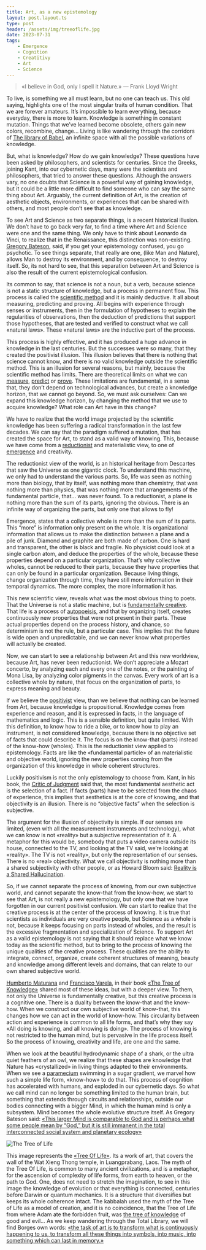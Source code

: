 ```yaml
---
title: Art, as a new epistemology
layout: post.layout.ts
type: post
header: /assets/img/treeoflife.jpg
date: 2023-07-31
tags:
    - Emergence
    - Cognition
    - Creatitivy
    - Art
    - Science
---
```



> «I believe in God, only I spell it Nature.» — Frank Lloyd Wright

To live, is something we all must learn, but no one can teach us. This old saying, highlights one of the most singular traits of human condition. That we are forever amateurs. It’s impossible to learn everything, because everyday, there is more to learn. Knowledge is something in constant mutation. Things that we’ve learned become obsolete, others gain new colors, recombine, change… Living is like wandering through the corridors of [The library of Babel](http://en.wikipedia.org/wiki/The_Library_of_Babel), an infinite space with all the possible variations of knowledge.

But, what is knowledge? How do we gain knowledge? These questions have been asked by philosophers, and scientists for centuries. Since the Greeks, joining Kant, into our cybernetic days, many were the scientists and philosophers, that tried to answer these questions. Although the answers vary, no one doubts that Science is a powerful way of gaining knowledge, but it could be a little more difficult to find someone who can say the same thing about Art. Arguably, the current definition of Art, is the creation of aesthetic objects, environments, or experiences that can be shared with others, and most people don’t see that as knowledge.

To see Art and Science as two separate things, is a recent historical illusion. We don’t have to go back very far, to find a time where Art and Science were one and the same thing. We only have to think about Leonardo da Vinci, to realize that in the Renaissance, this distinction was non-existing. [Gregory Bateson](http://en.wikipedia.org/wiki/Gregory_Bateson), said, if you get your epistemology confused, you go psychotic. To see things separate, that really are one, (like Man and Nature), allows Man to destroy its environment, and by consequence, to destroy itself. So, its not hard to see, that this separation between Art and Science is also the result of the current epistemological confusion.

Its common to say, that science is not a noun, but a verb, because science is not a static structure of knowledge, but a process in permanent flow. This process is called the [scientific method](http://en.wikipedia.org/wiki/Scientific_method) and it is mainly deductive. It all about measuring, predicting and proving. All begins with experience through senses or instruments, then in the formulation of hypotheses to explain the regularities of observations, then the deduction of predictions that support those hypotheses, that are tested and verified to construct what we call «natural laws». These «natural laws» are the inductive part of the process.

This process is highly effective, and it has produced a huge advance in knowledge in the last centuries. But the successes were so many, that they created the positivist illusion. This illusion believes that there is nothing that science cannot know, and there is no valid knowledge outside the scientific method. This is an illusion for several reasons, but mainly, because the scientific method has limits. There are theoretical limits on what we can [measure](http://en.wikipedia.org/wiki/Uncertainty_principle), [predict](http://en.wikipedia.org/wiki/Chaos_theory#Sensitivity_to_initial_conditions) or [prove](http://en.wikipedia.org/wiki/Chaos_theory#Sensitivity_to_initial_conditions). These limitations are fundamental, in a sense that, they don’t depend on technological advances, but create a knowledge horizon, that we cannot go beyond. So, we must ask ourselves: Can we expand this knowledge horizon, by changing the method that we use to acquire knowledge? What role can Art have in this change?

We have to realize that the world image projected by the scientific knowledge has been suffering a radical transformation in the last few decades. We can say that the paradigm suffered a mutation, that has created the space for Art, to stand as a valid way of knowing. This, because we have come from a [reductionist](http://en.wikipedia.org/wiki/Reductionism) and materialistic view, to one of [emergence](http://en.wikipedia.org/wiki/Emergence) and creativity.

The reductionist view of the world, is an historical heritage from Descartes that saw the Universe as one gigantic clock. To understand this machine, we only had to understand the various parts. So, life was seen as nothing more than biology, that by itself, was nothing more than chemistry, that was nothing more than physics, that was nothing more that arrangements of the fundamental particle, that… was never found. To a reductionist, a plane is nothing more than the sum of its parts, ignoring the obvious. There is an infinite way of organizing the parts, but only one that allows to fly!

Emergence, states that a collective whole is more than the sum of its parts. This “more” is information only present on the whole. It is organizational information that allows us to make the distinction between a plane and a pile of junk. Diamond and graphite are both made of carbon. One is hard and transparent, the other is black and fragile. No physicist could look at a single carbon atom, and deduce the properties of the whole, because these properties depend on a particular organization. That’s why collective wholes, cannot be reduced to their parts, because they have properties that can only be found in a particular organization. Because living things, change organization through time, they have still more information in their temporal dynamics. The more complex, the more information it has.

This new scientific view, reveals what was the most obvious thing to poets. That the Universe is not a static machine, but is [fundamentally creative](https://www.edge.org/conversation/beyond-reductionism-reinventing-the-sacred). That life is a process of [autopoeisis](http://en.wikipedia.org/wiki/Autopoiesis), and that by organizing itself, creates continuously new properties that were not present in their parts. These actual properties depend on the process history, and chance, so determinism is not the rule, but a particular case. This implies that the future is wide open and unpredictable, and we can never know what properties will actually be created.

Now, we can start to see a relationship between Art and this new worldview, because Art, has never been reductionist. We don’t appreciate a Mozart concerto, by analyzing each and every one of the notes, or the painting of Mona Lisa, by analyzing color pigments in the canvas. Every work of art is a collective whole by nature, that focus on the organization of parts, to express meaning and beauty.

If we believe the [positivist](http://en.wikipedia.org/wiki/Positivism) view, than we believe that nothing can be learned from Art, because knowledge is propositional. Knowledge comes from experience and reason, and it is expressed in facts, in the language of mathematics and logic. This is a sensible definition, but quite limited. With this definition, to know how to ride a bike, or to know how to play an instrument, is not considered knowledge, because there is no objective set of facts that could describe it. The focus is on the know-that (parts) instead of the know-how (wholes). This is the reductionist view applied to epistemology. Facts are like the «fundamental particle» of an materialistic and objective world, ignoring the new properties coming from the organization of this knowledge in whole coherent structures.

Luckily positivism is not the only epistemology to choose from. Kant, in his book, the [Critic of Judgment](http://en.wikipedia.org/wiki/Critique_of_Judgment) said that, the most fundamental aesthetic act is the selection of a fact. If facts (parts) have to be selected from the chaos of experience, this implies that aesthetics is at the core of knowing, and that objectivity is an illusion. There is no “objective facts” when the selection is subjective.

The argument for the illusion of objectivity is simple. If our senses are limited, (even with all the measurement instruments and technology), what we can know is not «reality» but a subjective representation of it. A metaphor for this would be, somebody that puts a video camera outside its house, connected to the TV, and looking at the TV said, we’re looking at «reality». The TV is not «reality», but only the representation of our senses. There is no «real» objectivity. What we call objectivity is nothing more than a shared subjectivity with other people, or as Howard Bloom said: [Reality is a Shared Hallucination](http://reactor-core.org/reality-hallucination.html).

So, if we cannot separate the process of knowing, from our own subjective world, and cannot separate the know-that from the know-how, we start to see that Art, is not really a new epistemology, but only one that we have forgotten in our current positivist confusion. We can start to realize that the creative process is at the center of the process of knowing. It is true that scientists as individuals are very creative people, but Science as a whole is not, because it keeps focusing on parts instead of wholes, and the result is the excessive fragmentation and specialization of Science. To support Art as a valid epistemology is not saying that it should replace what we know today as the scientific method, but to bring to the process of knowing the unique qualities of the creative process. These qualities are the ability to integrate, connect, organize, create coherent structures of meaning, beauty and knowledge among different levels and domains, that can relate to our own shared subjective world.

[Humberto Maturana](http://en.wikipedia.org/wiki/Humberto_Maturana) and [Francisco Varela](http://en.wikipedia.org/wiki/Francisco_Varela), in their book [«The Tree of Knowledge»](http://www.amazon.com/Tree-Knowledge-Humberto-R-Maturana/dp/0877736421) shared most of these ideas, but with a deeper view. To them, not only the Universe is fundamentally creative, but this creative process is a cognitive one. There is a duality between the know-that and the know-how. When we construct our own subjective world of know-that, this changes how we can act in the world of know-how. This circularity between action and experience is common to all life forms, and that’s why they say «All doing is knowing, and all knowing is doing». The process of knowing is not restricted to the human mind, but is pervasive in the life process itself. So the process of knowing, creativity and life, are one and the same.

When we look at the beautiful hydrodynamic shape of a shark, or the ultra quiet feathers of an owl, we realize that these shapes are knowledge that Nature has «crystallized» in living things adapted to their environments. When we see a [paramecium](http://en.wikipedia.org/wiki/Paramecium) swimming in a sugar gradient, we marvel how such a simple life form, «know-how» to do that. This process of cognition has accelerated with humans, and exploded in our cybernetic days. So what we call mind can no longer be something limited to the human brain, but something that extends through circuits and relationships, outside our bodies connecting with a bigger Mind, in which the human mind is only a subsystem. Mind becomes the whole evolutive structure itself. As Gregory Bateson said: [«This larger Mind is comparable to God and is perhaps what some people mean by “God,” but it is still immanent in the total interconnected social system and planetary ecology»](https://faculty.washington.edu/jernel/521/Form.htm)

![The Tree of Life](/assets/img/treeoflife.jpg)

This image represents the [«Tree Of Life»](http://en.wikipedia.org/wiki/Tree_of_life). Its a work of art, that covers the wall of the Wat Xieng Thong temple, in Luangprabang, Laos. The myth of the Tree Of Life, is common to many ancient civilizations, and is a metaphor, for the ascension of complexity of life forms, from earth to heaven, or the path to God. One, does not need to stretch the imagination, to see in this image the knowledge of evolution or that everything is connected, centuries before Darwin or quantum mechanics. It is a structure that diversifies but keeps its whole coherence intact. The kabbalah used the myth of the Tree of Life as a model of creation, and it is no coincidence, that the Tree of Life from where Adam ate the forbidden fruit, was [the tree of knowledge](http://en.wikipedia.org/wiki/Tree_of_the_knowledge_of_good_and_evil) of good and evil… As we keep wandering through the Total Library, we will find Borges own words: [«the task of art is to transform what is continuously happening to us, to transform all these things into symbols, into music, into something which can last in memory.»](https://www.youtube.com/watch?v=mJeLGd3JV2I)